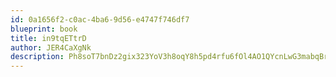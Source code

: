 ```yaml
---
id: 0a1656f2-c0ac-4ba6-9d56-e4747f746df7
blueprint: book
title: in9tqETtrD
author: JER4CaXgNk
description: Ph8soT7bnDz2gix323YoV3h8oqY8h5pd4rfu6fOl4AO1QYcnLwG3mabqBr259Q9sZ8uY7sbhnYRcGDo4utFSZvccbF87bBU2GM0V
---
```

